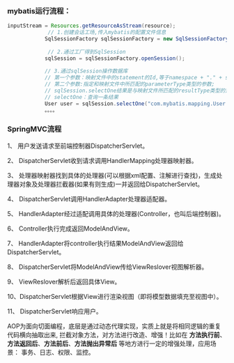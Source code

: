 ### mybatis运行流程：

```java
inputStream = Resources.getResourceAsStream(resource);
             // 1.创建会话工场,传入mybatis的配置文件信息
            SqlSessionFactory sqlSessionFactory = new SqlSessionFactoryBuilder().build(inputStream);
            
             // 2.通过工厂得到SqlSession
            sqlSession = sqlSessionFactory.openSession();
            
            // 3.通过sqlSession操作数据库
            // 第一个参数：映射文件中的statement的Id,等于namespace + "." + statement的id;
            // 第二个参数:指定和映射文件中所匹配的parameterType类型的参数;
            // sqlSession.selectOne结果是与映射文件所匹配的resultType类型的对象;
            // selectOne：查询一条结果
            User user = sqlSession.selectOne("com.mybatis.mapping.User.findUserById",1);
            。。。。
```

### SpringMVC流程

1、 用户发送请求至前端控制器DispatcherServlet。

2、 DispatcherServlet收到请求调用HandlerMapping处理器映射器。

3、 处理器映射器找到具体的处理器(可以根据xml配置、注解进行查找)，生成处理器对象及处理器拦截器(如果有则生成)一并返回给DispatcherServlet。

4、 DispatcherServlet调用HandlerAdapter处理器适配器。

5、 HandlerAdapter经过适配调用具体的处理器(Controller，也叫后端控制器)。

6、 Controller执行完成返回ModelAndView。

7、 HandlerAdapter将controller执行结果ModelAndView返回给DispatcherServlet。

8、 DispatcherServlet将ModelAndView传给ViewReslover视图解析器。

9、 ViewReslover解析后返回具体View。

10、DispatcherServlet根据View进行渲染视图（即将模型数据填充至视图中）。

11、 DispatcherServlet响应用户。



AOP为面向切面编程，底层是通过动态代理实现，实质上就是将相同逻辑的重复代码横向抽取出来, 拦截对象方法，对方法进行改造、增强！比如在 **方法执行前**、**方法返回后**、**方法前后**、**方法抛出异常后** 等地方进行一定的增强处理，应用场景： 事务、日志、权限、监控。


